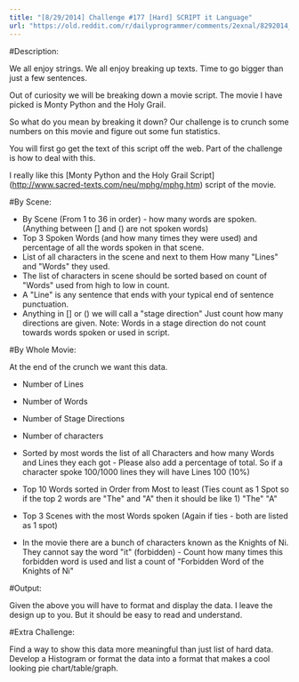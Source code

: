 ```yaml
---
title: "[8/29/2014] Challenge #177 [Hard] SCRIPT it Language"
url: "https://old.reddit.com/r/dailyprogrammer/comments/2exnal/8292014_challenge_177_hard_script_it_language/"
---
```


#Description:

We all enjoy strings. We all enjoy breaking up texts. Time to go bigger than just a few sentences.

Out of curiosity we will be breaking down a movie script. The movie I have picked is Monty Python and the Holy Grail. 

So what do you mean by breaking it down? Our challenge is to crunch some numbers on this movie and figure out some fun statistics.

You will first go get the text of this script off the web. Part of the challenge is how to deal with this.

I really like this [Monty Python and the Holy Grail Script] (http://www.sacred-texts.com/neu/mphg/mphg.htm) script of the movie.

#By Scene:

* By Scene (From 1 to 36 in order) - how many words are spoken. (Anything between [] and () are not spoken words)
* Top 3 Spoken Words (and how many times they were used) and percentage of all the words spoken in that scene.
* List of all characters in the scene and next to them How many "Lines" and "Words" they used.
* The list of characters in scene should be sorted based on count of "Words" used from high to low in count.
* A "Line" is any sentence that ends with your typical end of sentence punctuation.
* Anything in [] or () we will call a "stage direction" Just count how many directions are given. Note: Words in a stage direction do not count towards words spoken or used in script.

#By Whole Movie:

At the end of the crunch we want this data.

* Number of Lines
* Number of Words
* Number of Stage Directions
* Number of characters
* Sorted by most words the list of all Characters and how many Words and Lines they each got - Please also add a percentage of total. So if a character spoke 100/1000 lines they will have Lines 100 (10%)
* Top 10 Words sorted in Order from Most to least (Ties count as 1 Spot so if the top 2 words are "The" and "A" then it should be like 1) "The" "A"
* Top 3 Scenes with the most Words spoken (Again if ties - both are listed as 1 spot)

* In the movie there are a bunch of characters known as the Knights of Ni. They cannot say the word "it" (forbidden) - Count how many times this forbidden word is used and list a count of "Forbidden Word of the Knights of Ni"

#Output: 

Given the above you will have to format and display the data. I leave the design up to you. But it should be easy to read and understand. 

#Extra Challenge:

Find a way to show this data more meaningful than just list of hard data. Develop a Histogram or format the data into a format that makes a cool looking pie chart/table/graph. 



